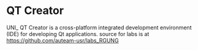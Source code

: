 # QT Creator
UNI_
QT Creator is a cross-platform integrated development environment (IDE) for developing Qt applications.
source for labs is at https://github.com/auteam-usr/labs_RGUNG
